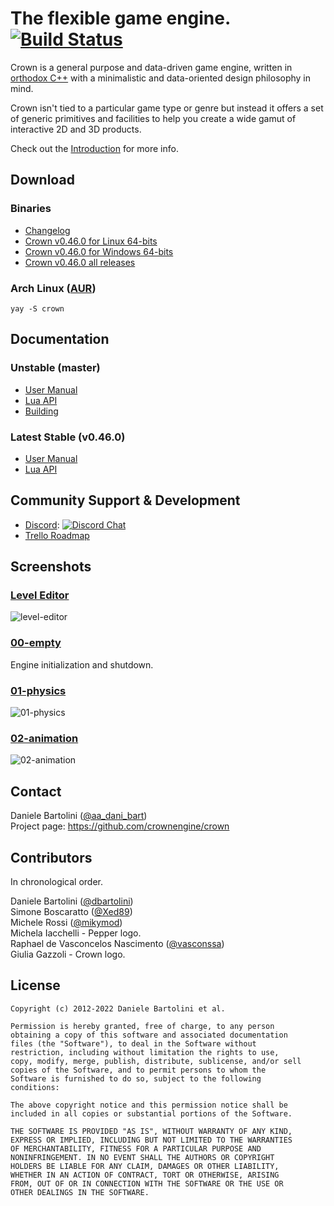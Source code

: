 The flexible game engine. [![Build Status](https://github.com/crownengine/crown/workflows/build_and_test/badge.svg)](https://github.com/crownengine/crown/actions)
=====================================

Crown is a general purpose and data-driven game engine, written in [orthodox
C++](https://gist.github.com/bkaradzic/2e39896bc7d8c34e042b) with a minimalistic
and data-oriented design philosophy in mind.

Crown isn't tied to a particular game type or genre but instead it offers a set
of generic primitives and facilities to help you create a wide gamut of
interactive 2D and 3D products.

Check out the
[Introduction](https://crownengine.github.io/crown/html/latest/introduction.html)
for more info.

## Download
### Binaries

  * [Changelog](https://crownengine.github.io/crown/html/latest/changelog.html)
  * [Crown v0.46.0 for Linux 64-bits](https://github.com/crownengine/crown/releases/download/v0.46.0/crown-0.46.0-linux-x64.tar.gz)
  * [Crown v0.46.0 for Windows 64-bits](https://github.com/crownengine/crown/releases/download/v0.46.0/crown-0.46.0-windows-x64.zip)
  * [Crown v0.46.0 all releases](https://github.com/crownengine/crown/releases/tag/v0.46.0)
  
### Arch Linux ([AUR](https://aur.archlinux.org/packages/crown/))
    yay -S crown
  
## Documentation
### Unstable (master)
  * [User Manual](https://crownengine.github.io/crown/html/master)
  * [Lua API](https://crownengine.github.io/crown/html/master/lua_api.html)
  * [Building](https://crownengine.github.io/crown/html/master/hackers/building.html)
  
### Latest Stable (v0.46.0)
  * [User Manual](https://crownengine.github.io/crown/html/latest)
  * [Lua API](https://crownengine.github.io/crown/html/latest/lua_api.html)

## Community Support & Development

  * [Discord](https://discord.gg/CeXVWCT): [![Discord Chat](https://img.shields.io/discord/572468149358690314.svg)](https://discord.gg/CeXVWCT)
  * [Trello Roadmap](https://trello.com/b/h88kbJNm/crown-game-engine)

## Screenshots

### [Level Editor](https://github.com/crownengine/crown/tree/master/tools/level_editor)

![level-editor](https://raw.githubusercontent.com/crownengine/crown/master/docs/shots/level-editor.png)

### [00-empty](https://github.com/crownengine/crown/tree/master/samples/00-empty)

Engine initialization and shutdown.

### [01-physics](https://github.com/crownengine/crown/tree/master/samples/01-physics)
![01-physics](https://raw.githubusercontent.com/crownengine/crown/master/docs/shots/01-physics.png)

### [02-animation](https://github.com/crownengine/crown/tree/master/samples/02-animation)
![02-animation](https://raw.githubusercontent.com/crownengine/crown/master/docs/shots/02-animation.png)

Contact
-------

Daniele Bartolini ([@aa_dani_bart](https://twitter.com/aa_dani_bart))  
Project page: https://github.com/crownengine/crown

Contributors
------------

In chronological order.

Daniele Bartolini ([@dbartolini](https://github.com/dbartolini))  
Simone Boscaratto ([@Xed89](https://github.com/Xed89))  
Michele Rossi ([@mikymod](https://github.com/mikymod))  
Michela Iacchelli - Pepper logo.  
Raphael de Vasconcelos Nascimento ([@vasconssa](https://github.com/vasconssa))  
Giulia Gazzoli - Crown logo.

License
-------

	Copyright (c) 2012-2022 Daniele Bartolini et al.

	Permission is hereby granted, free of charge, to any person
	obtaining a copy of this software and associated documentation
	files (the "Software"), to deal in the Software without
	restriction, including without limitation the rights to use,
	copy, modify, merge, publish, distribute, sublicense, and/or sell
	copies of the Software, and to permit persons to whom the
	Software is furnished to do so, subject to the following
	conditions:

	The above copyright notice and this permission notice shall be
	included in all copies or substantial portions of the Software.

	THE SOFTWARE IS PROVIDED "AS IS", WITHOUT WARRANTY OF ANY KIND,
	EXPRESS OR IMPLIED, INCLUDING BUT NOT LIMITED TO THE WARRANTIES
	OF MERCHANTABILITY, FITNESS FOR A PARTICULAR PURPOSE AND
	NONINFRINGEMENT. IN NO EVENT SHALL THE AUTHORS OR COPYRIGHT
	HOLDERS BE LIABLE FOR ANY CLAIM, DAMAGES OR OTHER LIABILITY,
	WHETHER IN AN ACTION OF CONTRACT, TORT OR OTHERWISE, ARISING
	FROM, OUT OF OR IN CONNECTION WITH THE SOFTWARE OR THE USE OR
	OTHER DEALINGS IN THE SOFTWARE.
